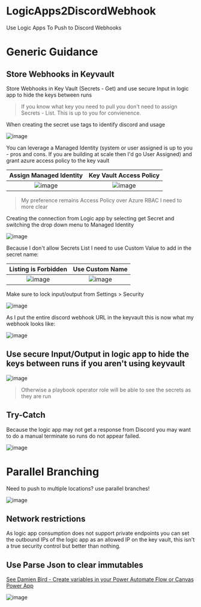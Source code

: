 # LogicApps2DiscordWebhook
Use Logic Apps To Push to Discord Webhooks


# Generic Guidance

## Store Webhooks in Keyvault  

Store Webhooks in Key Vault (Secrets - Get) and use secure Input in logic app to hide the keys between runs 
> If you know what key you need to pull you don't need to assign Secrets - List. This is up to you for convienence. 

When creating the secret use tags to identify discord and usage  

![image](https://github.com/user-attachments/assets/40ec29e0-c7cc-44fb-8516-29e422061180)

You can leverage a Managed Identity (system or user assigned is up to you - pros and cons. If you are building at scale then I'd go User Assigned) and grant azure access policy to the key vault  

Assign Managed Identity            |  Key Vault Access Policy
:-------------------------:|:-------------------------:
![image](https://github.com/user-attachments/assets/22c7e66e-9dec-4ce9-b636-cb0845894c99)|![image](https://github.com/user-attachments/assets/db7ce2ec-7d6f-4ec6-bb90-1fb38881651d)
> My preference remains Access Policy over Azure RBAC I need to more clear

Creating the connection from Logic app by selecting get Secret and switching the drop down menu to Managed Identity  

![image](https://github.com/user-attachments/assets/85f11c73-b8a3-4d3d-95b7-42ee2b43e1e7)  

Because I don't allow Secrets List I need to use Custom Value to add in the secret name:

Listing is Forbidden          |  Use Custom Name
:-------------------------:|:-------------------------:
![image](https://github.com/user-attachments/assets/0ab935e1-1fe8-44b4-beca-881f6f298b6b) | ![image](https://github.com/user-attachments/assets/a5f00724-dfe6-407a-a996-d6dfe12073c9)

Make sure to lock input/output from Settings > Security   

![image](https://github.com/user-attachments/assets/c30b86ed-370b-436a-a61f-1ef92aba77fa)

As I put the entire discord webhook URL in the keyvault this is now what my webhook looks like:  

![image](https://github.com/user-attachments/assets/34d896f4-5b85-4ae4-b086-88a7a6b45652)

## Use secure Input/Output in logic app to hide the keys between runs if you aren't using keyvault  
![image](https://github.com/user-attachments/assets/669c260c-ef79-4eb8-8f07-9322b07e7863)
> Otherwise a playbook operator role will be able to see the secrets as they are run

## Try-Catch

Because the logic app may not get a response from Discord you may want to do a manual terminate so runs do not appear failed.  

![image](https://github.com/user-attachments/assets/28c61c09-c91e-443c-a198-7e83179f6aa7)

# Parallel Branching

Need to push to multiple locations? use parallel branches!  

![image](https://github.com/user-attachments/assets/42c123c1-5cb0-4d45-bd13-45acb48bb651)  

## Network restrictions

As logic app consumption does not support private endpoints you can set the outbound IPs of the logic app as an allowed IP on the key vault, this isn't a true security control but better than nothing.  

## Use Parse Json to clear immutables  

[See Damien Bird - Create variables in your Power Automate Flow or Canvas Power App](https://youtu.be/_YiKCWl_kf0?t=483)  

![image](https://github.com/user-attachments/assets/b3483c43-3198-4220-a3a9-c3467d9eef68)




